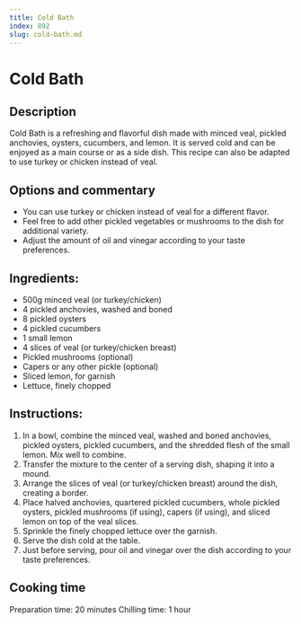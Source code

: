```yaml
---
title: Cold Bath
index: 892
slug: cold-bath.md
---
```


# Cold Bath

## Description
Cold Bath is a refreshing and flavorful dish made with minced veal, pickled anchovies, oysters, cucumbers, and lemon. It is served cold and can be enjoyed as a main course or as a side dish. This recipe can also be adapted to use turkey or chicken instead of veal.

## Options and commentary
- You can use turkey or chicken instead of veal for a different flavor.
- Feel free to add other pickled vegetables or mushrooms to the dish for additional variety.
- Adjust the amount of oil and vinegar according to your taste preferences.

## Ingredients:
- 500g minced veal (or turkey/chicken)
- 4 pickled anchovies, washed and boned
- 8 pickled oysters
- 4 pickled cucumbers
- 1 small lemon
- 4 slices of veal (or turkey/chicken breast)
- Pickled mushrooms (optional)
- Capers or any other pickle (optional)
- Sliced lemon, for garnish
- Lettuce, finely chopped

## Instructions:
1. In a bowl, combine the minced veal, washed and boned anchovies, pickled oysters, pickled cucumbers, and the shredded flesh of the small lemon. Mix well to combine.
2. Transfer the mixture to the center of a serving dish, shaping it into a mound.
3. Arrange the slices of veal (or turkey/chicken breast) around the dish, creating a border.
4. Place halved anchovies, quartered pickled cucumbers, whole pickled oysters, pickled mushrooms (if using), capers (if using), and sliced lemon on top of the veal slices.
5. Sprinkle the finely chopped lettuce over the garnish.
6. Serve the dish cold at the table.
7. Just before serving, pour oil and vinegar over the dish according to your taste preferences.

## Cooking time
Preparation time: 20 minutes
Chilling time: 1 hour